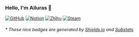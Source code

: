 ### Hello, I'm Ailuras 👋

[![GitHub](https://img.shields.io/badge/dynamic/json?url=https%3A%2F%2Fapi.swo.moe%2Fstats%2Fgithub%2FAiluras&query=count&color=181717&label=GitHub&labelColor=282c34&logo=github&suffix=+follows&cacheSeconds=3600)](https://github.com/Ailuras)
[![Notion](https://img.shields.io/badge/Notion-NaN-605477?logo=notion&labelColor=605477)](https://nextjs-notion-starter-kit-five-livid.vercel.app/)
[![Zhihu](https://img.shields.io/badge/dynamic/json?url=https%3A%2F%2Fapi.swo.moe%2Fstats%2Fzhihu%2Fxiang-long-zai-tian-52&query=count&color=282c34&label=%E7%9F%A5%E4%B9%8E&labelColor=0084ff&logo=zhihu&logoColor=ffffff&suffix=+%E5%85%B3%E6%B3%A8&cacheSeconds=3600)](https://www.zhihu.com/people/xiang-long-zai-tian-52)
[![Steam](https://img.shields.io/badge/dynamic/json?url=https%3A%2F%2Fapi.swo.moe%2Fstats%2Fsteamgames%2F76561198436352157&query=count&color=0b1a37&label=Steam&labelColor=134375&logo=steam&suffix=+games&cacheSeconds=3600)]([https://www.zhihu.com/people/xiang-long-zai-tian-52](https://steamcommunity.com/profiles/76561198436352157/))

<!-- [![Top Langs](https://github-readme-stats.vercel.app/api/top-langs/?username=Ailuras&layout=compact)](https://github.com/anuraghazra/github-readme-stats) -->

<h6>* These nice badges are generated by <a href="https://shields.io/">Shields.io</a> and <a href="https://github.com/spencerwooo/Substats">Substats</a>.</h6>
